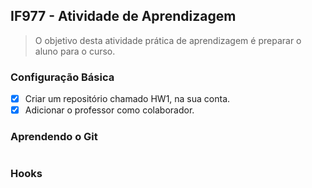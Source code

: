 ## IF977 - Atividade de Aprendizagem
> O objetivo desta atividade prática de aprendizagem é preparar o aluno para o curso.

### Configuração Básica

- [x] Criar um repositório chamado HW1, na sua conta.
- [x] Adicionar o professor como colaborador.

### Aprendendo o Git
```

```

### Hooks 
```

```

